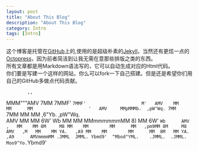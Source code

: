 ```yaml
---
layout: post
title: "About This Blog"
description: "About This Blog"
category: Intro
tags: [Intro]
---
```


这个博客是托管在[GitHub](https://github.com/zhouhao/zhouhao.github.io "Go and find it")上的,使用的是超级朴素的[Jekyll](http://jekyllrb.com/ "Jekyll")，当然还有更炫一点的[Octopress](http://octopress.org/ "Octopress")，因为前者简洁到让我无需在意那些排版之类的东西。    
所有文章都是用Markdown语法写的，它可以自动生成对应的Html代码。    
你们要是写建一个这样的网站，你么可以fork一下自己搭建。但是还是希望你们用自己的GitHub多做点代码贡献。     

            ,,                                                               
MMM"""AMV  7MM                                7MMF'  `7MMF'                    
M'   AMV    MM                                 MM      MM                    
'   AMV     MMpMMMb.  ,pW"Wq. 7MM  `7MM        MM      MM   ,6"Yb.  ,pW"Wq.    
   AMV      MM    MM 6W'    Wb MM    MM        MMmmmmmmMM  8)   MM 6W'   `Wb     
  AMV   ,   MM    MM 8M     M8 MM    MM        MM      MM   ,pm9MM 8M     M8     
 AMV   ,M   MM    MM YA.   ,A9 MM    MM        MM      MM  8M   MM YA.   ,A9     
AMVmmmmMM .JMML  JMML. Ybmd9'  ^Mbod"YML.    .JMML.  .JMML. Moo9^Yo.`Ybmd9'      
